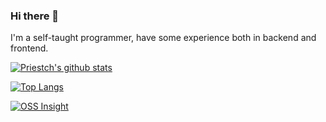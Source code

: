 ### Hi there 👋

<!--
**Priestch/Priestch** is a ✨ _special_ ✨ repository because its `README.md` (this file) appears on your GitHub profile.

Here are some ideas to get you started:

- 🔭 I’m currently working on ...
- 🌱 I’m currently learning ...
- 👯 I’m looking to collaborate on ...
- 🤔 I’m looking for help with ...
- 💬 Ask me about ...
- 📫 How to reach me: ...
- 😄 Pronouns: ...
- ⚡ Fun fact: ...
-->

I'm a self-taught programmer, have some experience both in backend and frontend.

[![Priestch's github stats](https://github-readme-stats.vercel.app/api?username=Priestch&show_icons=true)](https://github.com/Priestch/Priestch)

[![Top Langs](https://github-readme-stats.vercel.app/api/top-langs/?username=Priestch&layout=compact)](https://github.com/Priestch/Priestch)

[![OSS Insight](https://ossinsight.io/analyze/Priesch)](https://ossinsight.io/analyze/Priestch)

